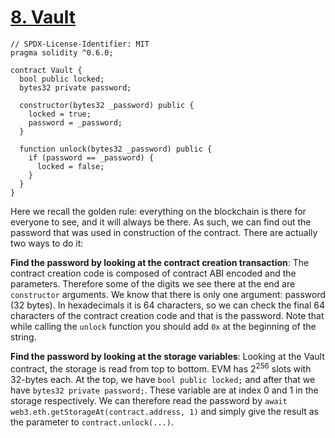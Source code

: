 # [8. Vault](https://ethernaut.openzeppelin.com/level/0xf94b476063B6379A3c8b6C836efB8B3e10eDe188)

```solidity
// SPDX-License-Identifier: MIT
pragma solidity ^0.6.0;

contract Vault {
  bool public locked;
  bytes32 private password;

  constructor(bytes32 _password) public {
    locked = true;
    password = _password;
  }

  function unlock(bytes32 _password) public {
    if (password == _password) {
      locked = false;
    }
  }
}
```

Here we recall the golden rule: everything on the blockchain is there for everyone to see, and it will always be there. As such, we can find out the password that was used in construction of the contract. There are actually two ways to do it:

**Find the password by looking at the contract creation transaction**: The contract creation code is composed of contract ABI encoded and the parameters. Therefore some of the digits we see there at the end are `constructor` arguments. We know that there is only one argument: password (32 bytes). In hexadecimals it is 64 characters, so we can check the final 64 characters of the contract creation code and that is the password. Note that while calling the `unlock` function you should add `0x` at the beginning of the string.

**Find the password by looking at the storage variables**: Looking at the Vault contract, the storage is read from top to bottom. EVM has $2^{256}$ slots with 32-bytes each. At the top, we have `bool public locked;` and after that we have `bytes32 private password;`. These variable are at index 0 and 1 in the storage respectively. We can therefore read the password by `await web3.eth.getStorageAt(contract.address, 1)` and simply give the result as the parameter to `contract.unlock(...)`.
